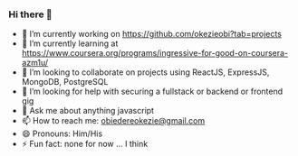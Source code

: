### Hi there 👋

<!--
**okezieobi/okezieobi** is a ✨ _special_ ✨ repository because its `README.md` (this file) appears on your GitHub profile.

Here are some ideas to get you started:
-->

- 🔭 I’m currently working on https://github.com/okezieobi?tab=projects
- 🌱 I’m currently learning at https://www.coursera.org/programs/ingressive-for-good-on-coursera-azm1u/
- 👯 I’m looking to collaborate on projects using ReactJS, ExpressJS, MongoDB, PostgreSQL
- 🤔 I’m looking for help with securing a fullstack or backend or frontend gig
- 💬 Ask me about anything javascript
- 📫 How to reach me: obiedereokezie@gmail.com
- 😄 Pronouns: Him/His
- ⚡ Fun fact: none for now ... I think
